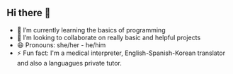 ## Hi there 👋

- 🌱 I’m currently learning the basics of programming
- 👯 I’m looking to collaborate on really basic and helpful projects
- 😄 Pronouns: she/her - he/him
- ⚡ Fun fact: I'm a medical interpreter, English-Spanish-Korean translator and also a languagues private tutor.

